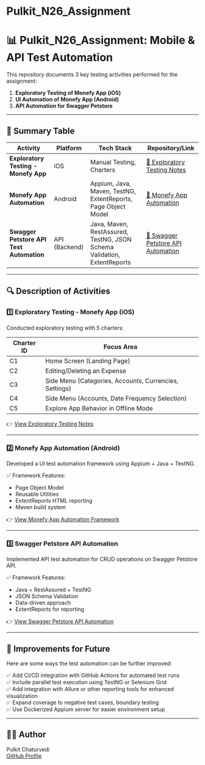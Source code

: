 # Pulkit_N26_Assignment

# 📊 Pulkit_N26_Assignment: Mobile & API Test Automation

This repository documents 3 key testing activities performed for the assignment:

1. **Exploratory Testing of Monefy App (iOS)**
2. **UI Automation of Monefy App (Android)**
3. **API Automation for Swagger Petstore**

---

## 📝 Summary Table

| Activity | Platform | Tech Stack | Repository/Link |
|----------|----------|------------|----------------|
| **Exploratory Testing - Monefy App** | iOS | Manual Testing, Charters | [📂 Exploratory Testing Notes](https://github.com/Pulkitchaturvedi/Pulkit_N26_Assignment/tree/main/ExploratoryTestingNotes) |
| **Monefy App Automation** | Android | Appium, Java, Maven, TestNG, ExtentReports, Page Object Model | [📂 Monefy App Automation](https://github.com/Pulkitchaturvedi/Pulkit_N26_Assignment/tree/main/MonefyAppAutomation) |
| **Swagger Petstore API Test Automation** | API (Backend) | Java, Maven, RestAssured, TestNG, JSON Schema Validation, ExtentReports | [📂 Swagger Petstore API Automation](https://github.com/Pulkitchaturvedi/Pulkit_N26_Assignment/tree/main/SwaggerPetstoreAPI) |

---

## 🔍 Description of Activities

### 1️⃣ Exploratory Testing - Monefy App (iOS)

Conducted exploratory testing with 5 charters:

| Charter ID | Focus Area |
|------------|------------|
| C1 | Home Screen (Landing Page) |
| C2 | Editing/Deleting an Expense |
| C3 | Side Menu (Categories, Accounts, Currencies, Settings) |
| C4 | Side Menu (Accounts, Date Frequency Selection) |
| C5 | Explore App Behavior in Offline Mode |

👉 [View Exploratory Testing Notes](https://github.com/Pulkitchaturvedi/Pulkit_N26_Assignment/tree/main/ExploratoryTestingNotes)

---

### 2️⃣ Monefy App Automation (Android)

Developed a UI test automation framework using Appium + Java + TestNG.

✅ Framework Features:

- Page Object Model
- Reusable Utilities
- ExtentReports HTML reporting
- Maven build system

👉 [View Monefy App Automation Framework](https://github.com/Pulkitchaturvedi/Pulkit_N26_Assignment/tree/main/MonefyAppAutomation)

---

### 3️⃣ Swagger Petstore API Automation

Implemented API test automation for CRUD operations on Swagger Petstore API.

✅ Framework Features:

- Java + RestAssured + TestNG
- JSON Schema Validation
- Data-driven approach
- ExtentReports for reporting

👉 [View Swagger Petstore API Automation](https://github.com/Pulkitchaturvedi/Pulkit_N26_Assignment/tree/main/SwaggerPetstoreAPI)

---

## 🏁 Improvements for Future

Here are some ways the test automation can be further improved:

✅ Add CI/CD integration with GitHub Actions for automated test runs  
✅ Include parallel test execution using TestNG or Selenium Grid  
✅ Add integration with Allure or other reporting tools for enhanced visualization  
✅ Expand coverage to negative test cases, boundary testing  
✅ Use Dockerized Appium server for easier environment setup

---

## 👨‍💻 Author

Pulkit Chaturvedi  
[GitHub Profile](https://github.com/Pulkitchaturvedi)

